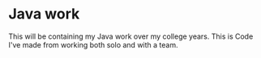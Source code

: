 # Java work
This will be containing my Java work over my college years. This is Code I've made from working both solo and with a team.
